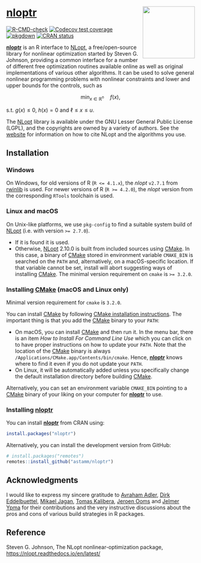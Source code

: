 
<!-- README.md is generated from README.Rmd. Please edit that file -->

# [**nloptr**](https://astamm.github.io/nloptr/) <img src='man/figures/logo.png' align="right" height="139" />

<!-- badges: start -->

[![R-CMD-check](https://github.com/astamm/nloptr/actions/workflows/R-CMD-check.yaml/badge.svg)](https://github.com/astamm/nloptr/actions/workflows/R-CMD-check.yaml)
[![Codecov test
coverage](https://codecov.io/gh/astamm/nloptr/graph/badge.svg)](https://app.codecov.io/gh/astamm/nloptr)
[![pkgdown](https://github.com/astamm/nloptr/workflows/pkgdown/badge.svg)](https://github.com/astamm/nloptr/actions)
[![CRAN
status](https://www.r-pkg.org/badges/version/nloptr)](https://CRAN.R-project.org/package=nloptr)
<!-- badges: end -->

[**nloptr**](https://astamm.github.io/nloptr/) is an R interface to
[NLopt](https://nlopt.readthedocs.io/en/latest/), a free/open-source
library for nonlinear optimization started by Steven G. Johnson,
providing a common interface for a number of different free optimization
routines available online as well as original implementations of various
other algorithms. It can be used to solve general nonlinear programming
problems with nonlinear constraints and lower and upper bounds for the
controls, such as

$$ \min_{x \in \mathbb{R}^n} \quad f(x), $$

s.t. $g(x) \le 0$, $h(x) = 0$ and $\ell \le x \le u$.

The [NLopt](https://nlopt.readthedocs.io/en/latest/) library is
available under the GNU Lesser General Public License (LGPL), and the
copyrights are owned by a variety of authors. See the
[website](https://nlopt.readthedocs.io/en/latest/Citing_NLopt/) for
information on how to cite NLopt and the algorithms you use.

## Installation

### Windows

On Windows, for old versions of R (`R <= 4.1.x`), the *nlopt* `v2.7.1`
from [rwinlib](https://github.com/rwinlib/nlopt) is used. For newer
versions of R (`R >= 4.2.0`), the *nlopt* version from the corresponding
`RTools` toolchain is used.

### Linux and macOS

On Unix-like platforms, we use `pkg-config` to find a suitable system
build of [NLopt](https://nlopt.readthedocs.io/en/latest/) (i.e. with
version `>= 2.7.0`).

- If it is found it is used.
- Otherwise, [NLopt](https://nlopt.readthedocs.io/en/latest/) 2.10.0 is
  built from included sources using [CMake](https://cmake.org). In this
  case, a binary of [CMake](https://cmake.org) stored in environment
  variable `CMAKE_BIN` is searched on the `PATH` and, alternatively, on
  a macOS-specific location. If that variable cannot be set, install
  will abort suggesting ways of installing [CMake](https://cmake.org).
  The minimal version requirement on `cmake` is `>= 3.2.0`.

### Installing [CMake](https://cmake.org) (macOS and Linux only)

Minimal version requirement for `cmake` is `3.2.0`.

You can install [CMake](https://cmake.org) by following [CMake
installation instructions](https://cmake.org/resources/). The important
thing is that you add the [CMake](https://cmake.org) binary to your
`PATH`:

- On macOS, you can install [CMake](https://cmake.org) and then run it.
  In the menu bar, there is an item *How to Install For Command Line
  Use* which you can click on to have proper instructions on how to
  update your `PATH`. Note that the location of the
  [CMake](https://cmake.org) binary is always
  `/Applications/CMake.app/Contents/bin/cmake`. Hence,
  [**nloptr**](https://astamm.github.io/nloptr/) knows where to find it
  even if you do not update your `PATH`.
- On Linux, it will be automatically added unless you specifically
  change the default installation directory before building
  [CMake](https://cmake.org).

Alternatively, you can set an environment variable `CMAKE_BIN` pointing
to a [CMake](https://cmake.org) binary of your liking on your computer
for [**nloptr**](https://astamm.github.io/nloptr/) to use.

### Installing [**nloptr**](https://astamm.github.io/nloptr/)

You can install [**nloptr**](https://astamm.github.io/nloptr/) from CRAN
using:

``` r
install.packages("nloptr")
```

Alternatively, you can install the development version from GitHub:

``` r
# install.packages("remotes")
remotes::install_github("astamm/nloptr")
```

## Acknowledgments

I would like to express my sincere gratitude to [Avraham
Adler](https://github.com/aadler), [Dirk
Eddelbuettel](https://github.com/eddelbuettel), [Mikael
Jagan](https://github.com/jaganmn), [Tomas
Kalibera](https://github.com/kalibera), [Jeroen
Ooms](https://github.com/jeroen) and [Jelmer
Ypma](https://github.com/jyypma) for their contributions and the very
instructive discussions about the pros and cons of various build
strategies in R packages.

## Reference

Steven G. Johnson, The NLopt nonlinear-optimization package,
<https://nlopt.readthedocs.io/en/latest/>
